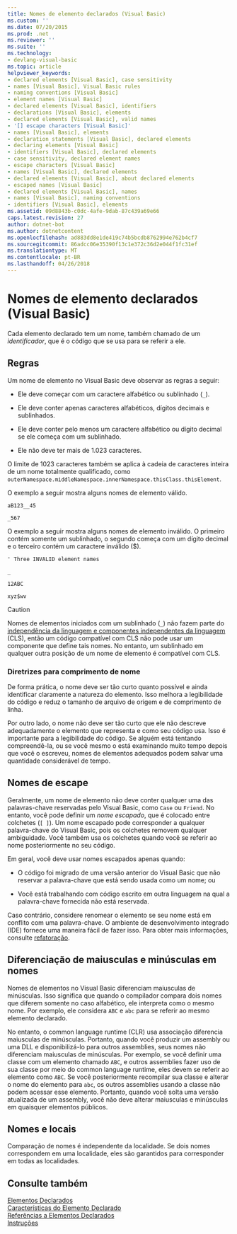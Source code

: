 ```yaml
---
title: Nomes de elemento declarados (Visual Basic)
ms.custom: ''
ms.date: 07/20/2015
ms.prod: .net
ms.reviewer: ''
ms.suite: ''
ms.technology:
- devlang-visual-basic
ms.topic: article
helpviewer_keywords:
- declared elements [Visual Basic], case sensitivity
- names [Visual Basic], Visual Basic rules
- naming conventions [Visual Basic]
- element names [Visual Basic]
- declared elements [Visual Basic], identifiers
- declarations [Visual Basic], elements
- declared elements [Visual Basic], valid names
- '[] escape characters [Visual Basic]'
- names [Visual Basic], elements
- declaration statements [Visual Basic], declared elements
- declaring elements [Visual Basic]
- identifiers [Visual Basic], declared elements
- case sensitivity, declared element names
- escape characters [Visual Basic]
- names [Visual Basic], declared elements
- declared elements [Visual Basic], about declared elements
- escaped names [Visual Basic]
- declared elements [Visual Basic], names
- names [Visual Basic], naming conventions
- identifiers [Visual Basic], elements
ms.assetid: 09d8843b-c0dc-4afe-9dab-87c439a69e66
caps.latest.revision: 27
author: dotnet-bot
ms.author: dotnetcontent
ms.openlocfilehash: ad883dd8e1de419c74b5bcdb8762994e762b4cf7
ms.sourcegitcommit: 86adcc06e35390f13c1e372c36d2e044f1fc31ef
ms.translationtype: MT
ms.contentlocale: pt-BR
ms.lasthandoff: 04/26/2018
---
```

# <a name="declared-element-names-visual-basic"></a>Nomes de elemento declarados (Visual Basic)
Cada elemento declarado tem um nome, também chamado de um *identificador*, que é o código que se usa para se referir a ele.  
  
## <a name="rules"></a>Regras  
 Um nome de elemento no Visual Basic deve observar as regras a seguir:  
  
-   Ele deve começar com um caractere alfabético ou sublinhado (`_`).  
  
-   Ele deve conter apenas caracteres alfabéticos, dígitos decimais e sublinhados.  
  
-   Ele deve conter pelo menos um caractere alfabético ou dígito decimal se ele começa com um sublinhado.  
  
-   Ele não deve ter mais de 1.023 caracteres.  
  
 O limite de 1023 caracteres também se aplica à cadeia de caracteres inteira de um nome totalmente qualificado, como `outerNamespace.middleNamespace.innerNamespace.thisClass.thisElement`.  
  
 O exemplo a seguir mostra alguns nomes de elemento válido.  
  
 `aB123__45`  
  
 `_567`  
  
 O exemplo a seguir mostra alguns nomes de elemento inválido. O primeiro contém somente um sublinhado, o segundo começa com um dígito decimal e o terceiro contém um caractere inválido ($).  
  
 `' Three INVALID element names`  
  
 `_`  
  
 `12ABC`  
  
 `xyz$wv`  
  
> [!CAUTION]
>  Nomes de elementos iniciados com um sublinhado (`_`) não fazem parte do [independência da linguagem e componentes independentes da linguagem](../../../../standard/language-independence-and-language-independent-components.md) (CLS), então um código compatível com CLS não pode usar um componente que define tais nomes. No entanto, um sublinhado em qualquer outra posição de um nome de elemento é compatível com CLS.  
  
### <a name="name-length-guidelines"></a>Diretrizes para comprimento de nome  
 De forma prática, o nome deve ser tão curto quanto possível e ainda identificar claramente a natureza do elemento. Isso melhora a legibilidade do código e reduz o tamanho de arquivo de origem e de comprimento de linha.  
  
 Por outro lado, o nome não deve ser tão curto que ele não descreve adequadamente o elemento que representa e como seu código usa. Isso é importante para a legibilidade do código. Se alguém está tentando compreendê-la, ou se você mesmo o está examinando muito tempo depois que você o escreveu, nomes de elementos adequados podem salvar uma quantidade considerável de tempo.  
  
## <a name="escaped-names"></a>Nomes de escape  
 Geralmente, um nome de elemento não deve conter qualquer uma das palavras-chave reservadas pelo Visual Basic, como `Case` ou `Friend`. No entanto, você pode definir um *nome escapado*, que é colocado entre colchetes (`[ ]`). Um nome escapado pode corresponder a qualquer palavra-chave do Visual Basic, pois os colchetes removem qualquer ambiguidade. Você também usa os colchetes quando você se referir ao nome posteriormente no seu código.  
  
 Em geral, você deve usar nomes escapados apenas quando:  
  
-   O código foi migrado de uma versão anterior do Visual Basic que não reservar a palavra-chave que está sendo usada como um nome; ou  
  
-   Você está trabalhando com código escrito em outra linguagem na qual a palavra-chave fornecida não está reservada.  
  
 Caso contrário, considere renomear o elemento se seu nome está em conflito com uma palavra-chave. O ambiente de desenvolvimento integrado (IDE) fornece uma maneira fácil de fazer isso. Para obter mais informações, consulte [refatoração](/visualstudio/vb-ide/refactoring-vb).  
  
## <a name="case-sensitivity-in-names"></a>Diferenciação de maiusculas e minúsculas em nomes  
 Nomes de elementos no Visual Basic diferenciam maiusculas de minúsculas. Isso significa que quando o compilador compara dois nomes que diferem somente no caso alfabético, ele interpreta como o mesmo nome. Por exemplo, ele considera `ABC` e `abc` para se referir ao mesmo elemento declarado.  
  
 No entanto, o common language runtime (CLR) usa associação diferencia maiusculas de minúsculas. Portanto, quando você produzir um assembly ou uma DLL e disponibilizá-lo para outros assemblies, seus nomes não diferenciam maiusculas de minúsculas. Por exemplo, se você definir uma classe com um elemento chamado `ABC`, e outros assemblies fazer uso de sua classe por meio do common language runtime, eles devem se referir ao elemento como `ABC`. Se você posteriormente recompilar sua classe e alterar o nome do elemento para `abc`, os outros assemblies usando a classe não podem acessar esse elemento. Portanto, quando você solta uma versão atualizada de um assembly, você não deve alterar maiusculas e minúsculas em quaisquer elementos públicos.  
  
## <a name="names-and-locales"></a>Nomes e locais  
 Comparação de nomes é independente da localidade. Se dois nomes correspondem em uma localidade, eles são garantidos para corresponder em todas as localidades.  
  
## <a name="see-also"></a>Consulte também  
 [Elementos Declarados](../../../../visual-basic/programming-guide/language-features/declared-elements/index.md)  
 [Características do Elemento Declarado](../../../../visual-basic/programming-guide/language-features/declared-elements/declared-element-characteristics.md)  
 [Referências a Elementos Declarados](../../../../visual-basic/programming-guide/language-features/declared-elements/references-to-declared-elements.md)  
 [Instruções](../../../../visual-basic/language-reference/statements/index.md)

